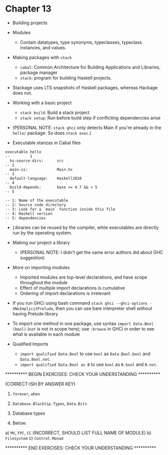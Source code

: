 # Chapter 13

- Building projects

- Modules
    - Contain datatypes, type synonyms, typeclasses, typeclass instances, and
      values.

- Making packages with `stack`
    - `cabal`: Common Architecture for Building Applications and Libraries,
      package manager
    - `stack`: program for building Haskell projects.

- Stackage uses LTS snapshots of Haskell packages, whereas Hackage does not.

- Working with a basic project
    - `stack build`: Build a stack project
    - `stack setup`: Run before build step if conflicting dependencies arise

- (PERSONAL NOTE: `stack ghci` only detects Main if you're already in the
  `hello/` package. So does `stack exec`.)

- Executable stanzas in Cabal files

```cabal
executable hello
--         1
  hs-source-dirs:      src
-- 2
  main-is:             Main.hs
-- 3
  default-language:    Haskell2010
-- 4
  build-depends:       base >= 4.7 && < 5
-- 5

-- 1: Name of the executable
-- 2: Source code directory
-- 3: Look for a `main` function inside this file
-- 4: Haskell version
-- 5: dependencies
```

- Libraries can be reused by the compiler, while executables are directly run by
  the operating system.

- Making our project a library
    - (PERSONAL NOTE: I didn't get the same error authors did about GHC
      suggestion)

- More on importing modules
    - Imported modules are top-level declarations, and have scope throughout the
      module
    - Effect of multiple import declarations is cumulative
    - Ordering of import declarations is irrelevant

- If you run GHCi using bash command `stack ghci --ghci-options
  -XNoImplicitPrelude`, then you can use bare interpreter shell without having
  Prelude library

- To import one method in one package, use syntax `import Data.Bool (bool)`
  (`not` is not in scope here); use `:browse` in GHCi in order to see what is
  available in each module

- Qualified Imports
    - `import qualified Data.Bool` to use `bool` as `Data.Bool.bool` and
      `Data.Bool.not`.
    - `import qualified Data.Bool as B` to use `bool` as `B.bool` and `B.not`.

********** BEGIN EXERCISES: CHECK YOUR UNDERSTANDING **********

(CORRECT-ISH BY ANSWER KEY)

1. `forever`, `when`

2. `Database.Blacktip.Types`, `Data.Bits`

3. Database types

4. Below:

a) `MV`, `FPC`, `CC` (INCORRECT, SHOULD LIST FULL NAME OF MODULE)
b) `Filesystem`
c) `Control.Monad`

********** END EXERCISES: CHECK YOUR UNDERSTANDING **********
